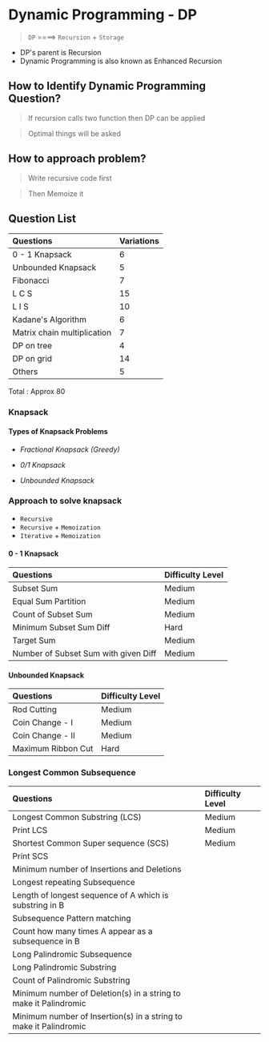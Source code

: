 # Dynamic Programming - DP #

> `DP` ====> `Recursion` + `Storage`

* DP's parent is Recursion
* Dynamic Programming is also known as Enhanced Recursion

## How to Identify Dynamic Programming Question? ##

> If recursion calls two function then DP can be applied

> Optimal things will be asked

## How to approach problem? ##

> Write recursive code first

> Then Memoize it

## Question List ##

| Questions                   | Variations |
|:----------------------------|:-----------|
| 0 - 1 Knapsack              | 6          |
| Unbounded Knapsack          | 5          |
| Fibonacci                   | 7          |
| L C S                       | 15         |
| L I S                       | 10         |
| Kadane's Algorithm          | 6          |
| Matrix chain multiplication | 7          |
| DP on tree                  | 4          |
| DP on grid                  | 14         |
| Others                      | 5          |

Total : Approx 80

### Knapsack ###

#### Types of Knapsack Problems ####
* *Fractional Knapsack (Greedy)*

* *0/1 Knapsack*

* *Unbounded Knapsack*

### Approach to solve knapsack ###

* `Recursive`
* `Recursive` + `Memoization`
* `Iterative` + `Memoization`

#### 0 - 1 Knapsack ####
| Questions                            | Difficulty Level |
|:-------------------------------------|:-----------------|
| Subset Sum                           | Medium           |
| Equal Sum Partition                  | Medium           |
| Count of Subset Sum                  | Medium           |
| Minimum Subset Sum Diff              | Hard             |
| Target Sum                           | Medium           |
| Number of Subset Sum with given Diff | Medium           |

#### Unbounded Knapsack ####
| Questions                            | Difficulty Level |
|:-------------------------------------|:-----------------|
| Rod Cutting                          | Medium           |
| Coin Change - I                      | Medium           |
| Coin Change - II                     | Medium           |
| Maximum Ribbon Cut                   | Hard             |

### Longest Common Subsequence ### 

| Questions                                                         | Difficulty Level |
|:------------------------------------------------------------------|:-----------------|
| Longest Common Substring (LCS)                                    | Medium           |
| Print LCS                                                         | Medium           |
| Shortest Common Super sequence (SCS)                              | Medium           |
| Print SCS                                                         |                  |
| Minimum number of Insertions and Deletions                        |                  |
| Longest repeating Subsequence                                     |                  |
| Length of longest sequence of A which is substring in B           |                  |
| Subsequence Pattern matching                                      |                  |
| Count how many times A appear as a subsequence in B               |                  |
| Long Palindromic Subsequence                                      |                  |
| Long Palindromic Substring                                        |                  |
| Count of Palindromic Substring                                    |                  |
| Minimum number of Deletion(s) in a string to make it Palindromic  |                  |
| Minimum number of Insertion(s) in a string to make it Palindromic |                  |
